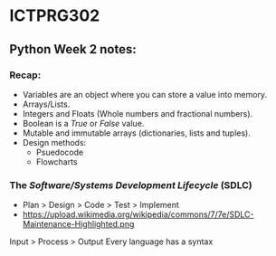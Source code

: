 # ICTPRG302
## Python Week 2 notes:
### Recap:
- Variables are an object where you can store a value into memory.
- Arrays/Lists.
- Integers and Floats (Whole numbers and fractional numbers).
- Boolean is a *True* or *False* value.
- Mutable and immutable arrays (dictionaries, lists and tuples).
- Design methods:
  - Psuedocode
  - Flowcharts


### The *Software/Systems Development Lifecycle* (SDLC)
- Plan > Design > Code > Test > Implement
- https://upload.wikimedia.org/wikipedia/commons/7/7e/SDLC-Maintenance-Highlighted.png

Input > Process > Output
Every language has a syntax

